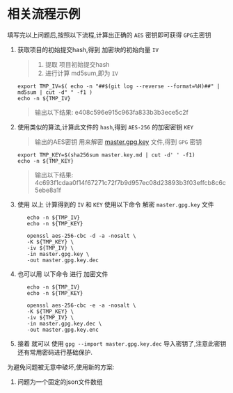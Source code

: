 # 相关流程示例

填写完以上问题后,按照以下流程,计算出正确的 `AES` 密钥即可获得 `GPG`主密钥

1. 获取项目的初始提交hash,得到 加密块的初始向量 `IV`
   > 1. 提取 项目初始提交hash
   > 2. 进行计算 md5sum,即为 `IV`
    ```shell
    export TMP_IV=$( echo -n "##$(git log --reverse --format=%H)##" | md5sum | cut -d" " -f1 )
    echo -n ${TMP_IV}
    ```
   > 输出以下结果:
   > e408c596e915c963fa833b3b3ece5c2f
2. 使用类似的算法,计算此文件的 `hash`,得到  `AES-256` 的加密密钥 `KEY`
   > 输出的AES密钥 用来解密 [master.gpg.key](master.gpg.key) 文件,得到 `GPG` 密钥
    ```shell
    export TMP_KEY=$(sha256sum master.key.md | cut -d' ' -f1)
    echo -n ${TMP_KEY}
    ```
   > 输出以下结果:
   > 4c693f1cdaa0f14f67271c72f7b9d957ec08d23893b3f03effcb8c6c5ebe8a1f
3. 使用 以上 计算得到的 `IV` 和 `KEY` 使用以下命令 解密 `master.gpg.key` 文件
   ```shell
      echo -n ${TMP_IV}
      echo -n ${TMP_KEY}
   
      openssl aes-256-cbc -d -a -nosalt \
      -K ${TMP_KEY} \
      -iv ${TMP_IV} \
      -in master.gpg.key \
      -out master.gpg.key.dec
   ```
4. 也可以用 以下命令 进行 加密文件
   ```shell
      echo -n ${TMP_IV}
      echo -n ${TMP_KEY}
   
      openssl aes-256-cbc -e -a -nosalt \
      -K ${TMP_KEY} \
      -iv ${TMP_IV} \
      -in master.gpg.key.dec \
      -out master.gpg.key.enc
   ```
5. 接着 就可以 使用 `gpg --import master.gpg.key.dec` 导入密钥了,注意此密钥还有常用密码进行基础保护.


为避免问题被无意中破坏,使用新的方案: 
1. 问题为一个固定的json文件数组